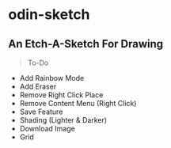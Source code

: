# odin-sketch
## An Etch-A-Sketch For Drawing

> To-Do
- Add Rainbow Mode
- Add Eraser
- Remove Right Click Place
- Remove Content Menu (Right Click)
- Save Feature
- Shading (Lighter & Darker)
- Download Image
- Grid